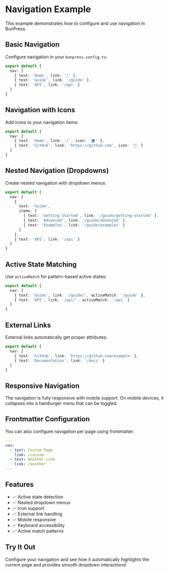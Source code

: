 # Navigation Example

This example demonstrates how to configure and use navigation in BunPress.

## Basic Navigation

Configure navigation in your `bunpress.config.ts`:

```typescript
export default {
  nav: [
    { text: 'Home', link: '/' },
    { text: 'Guide', link: '/guide' },
    { text: 'API', link: '/api' }
  ]
}
```

## Navigation with Icons

Add icons to your navigation items:

```typescript
export default {
  nav: [
    { text: 'Home', link: '/', icon: '🏠' },
    { text: 'GitHub', link: 'https://github.com', icon: '🐙' }
  ]
}
```

## Nested Navigation (Dropdowns)

Create nested navigation with dropdown menus:

```typescript
export default {
  nav: [
    {
      text: 'Guide',
      items: [
        { text: 'Getting Started', link: '/guide/getting-started' },
        { text: 'Advanced', link: '/guide/advanced' },
        { text: 'Examples', link: '/guide/examples' }
      ]
    },
    { text: 'API', link: '/api' }
  ]
}
```

## Active State Matching

Use `activeMatch` for pattern-based active states:

```typescript
export default {
  nav: [
    { text: 'Guide', link: '/guide/', activeMatch: '/guide' },
    { text: 'API', link: '/api/', activeMatch: '/api' }
  ]
}
```

## External Links

External links automatically get proper attributes:

```typescript
export default {
  nav: [
    { text: 'GitHub', link: 'https://github.com/example' },
    { text: 'Documentation', link: '/docs' }
  ]
}
```

## Responsive Navigation

The navigation is fully responsive with mobile support. On mobile devices, it collapses into a hamburger menu that can be toggled.

## Frontmatter Configuration

You can also configure navigation per page using frontmatter:

```yaml
---
nav:
  - text: Custom Page
    link: /custom
  - text: Another Link
    link: /another
---
```

## Features

- ✅ Active state detection
- ✅ Nested dropdown menus
- ✅ Icon support
- ✅ External link handling
- ✅ Mobile responsive
- ✅ Keyboard accessibility
- ✅ Active match patterns

## Try It Out

Configure your navigation and see how it automatically highlights the current page and provides smooth dropdown interactions!
